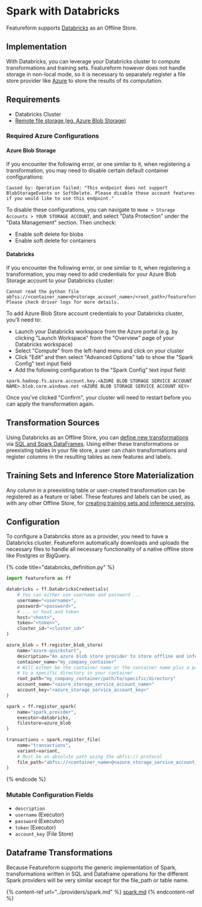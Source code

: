 # Spark with Databricks

Featureform supports [Databricks](https://www.databricks.com) as an Offline Store.

## Implementation <a href="#implementation" id="implementation"></a>

With Databricks, you can leverage your Databricks cluster to compute transformations and training sets. Featureform however does not handle storage in non-local mode, so it is necessary to separately register a file store provider like [Azure](azure.md) to store the results of its computation.

## Requirements

* Databricks Cluster
* [Remote file storage (eg. Azure Blob Storage)](azure.md)

### Required Azure Configurations

#### Azure Blob Storage

If you encounter the following error, or one similar to it, when registering a transformation, you may need to disable certain default container configurations:

```text
Caused by: Operation failed: "This endpoint does not support BlobStorageEvents or SoftDelete. Please disable these account features if you would like to use this endpoint."
```

To disable these configurations, you can navigate to `Home > Storage Accounts > YOUR STORAGE ACCOUNT`, and select "Data Protection" under the "Data Management" section. Then uncheck:

* Enable soft delete for blobs
* Enable soft delete for containers

#### Databricks

If you encounter the following error, or one similar to it, when registering a transformation, you may need to add credentials for your Azure Blob Storage account to your Databricks cluster:

```text
Cannot read the python file abfss://<container_name>@<storage_account_name>/<root_path>/featureform/scripts/spark/offline_store_spark_runner_py.
Please check driver logs for more details.
```

To add Azure Blob Store account credentials to your Databricks cluster, you'll need to:

* Launch your Databricks workspace from the Azure portal (e.g. by clicking "Launch Workspace" from the "Overview" page of your Databricks workspace)
* Select "Compute" from the left-hand menu and click on your cluster
* Click "Edit" and then select "Advanced Options" tab to show the "Spark Config" text input field
* Add the following configuration to the "Spark Config" text input field:

```text
spark.hadoop.fs.azure.account.key.<AZURE BLOB STORAGE SERVICE ACCOUNT NAME>.blob.core.windows.net <AZURE BLOB STORAGE SERVICE ACCOUNT KEY>
```

Once you've clicked "Confirm", your cluster will need to restart before you can apply the transformation again.

## Transformation Sources

Using Databricks as an Offline Store, you can [define new transformations](../getting-started/transforming-data.md) via [SQL and Spark DataFrames](https://spark.apache.org/docs/latest/sql-programming-guide.html). Using either these transformations or preexisting tables in your file store, a user can chain transformations and register columns in the resulting tables as new features and labels.

## Training Sets and Inference Store Materialization

Any column in a preexisting table or user-created transformation can be registered as a feature or label. These features and labels can be used, as with any other Offline Store, for [creating training sets and inference serving.](../getting-started/defining-features-labels-and-training-sets.md)

## Configuration <a href="#configuration" id="configuration"></a>

To configure a Databricks store as a provider, you need to have a Databricks cluster. Featureform automatically downloads and uploads the necessary files to handle all necessary functionality of a native offline store like Postgres or BigQuery.

{% code title="databricks_definition.py" %}

```python
import featureform as ff

databricks = ff.DatabricksCredentials(
    # You can either use username and password ...
    username="<username>",
    password="<password>",
    # ... or host and token
    host="<host>",
    token="<token>",
    cluster_id="<cluster_id>"
)

azure_blob = ff.register_blob_store(
    name="azure-quickstart",
    description="An azure blob store provider to store offline and inference data"
    container_name="my_company_container"
    # Will either be the container name or the container name plus a path if you plan read/write
    # to a specific directory in your container
    root_path="my_company_container/path/to/specific/directory"
    account_name="<azure_storage_service_account_name>"
    account_key="<azure_storage_service_account_key>"
)

spark = ff.register_spark(
    name="spark_provider",
    executor=databricks,
    filestore=azure_blob
)

transactions = spark.register_file(
    name="transactions",
    variant=variant,
    # Must be an absolute path using the abfss:// protocol
    file_path="abfss://<container_name>@<azure_storage_service_account_name>.dfs.core.windows.net/transactions.csv",
)
```

{% endcode %}

### Mutable Configuration Fields

* `description`
* `username` (Executor)
* `password` (Executor)
* `token` (Executor)
* `account_key` (File Store)

## Dataframe Transformations

Because Featureform supports the generic implementation of Spark, transformations written in SQL and Dataframe operations for the different Spark providers will be very similar except for the file_path or table name.

{% content-ref url="../providers/spark.md" %}
[spark.md](../providers/spark.md)
{% endcontent-ref %}
